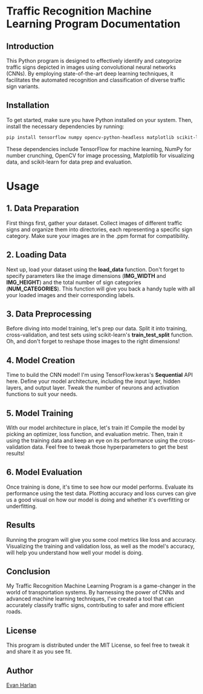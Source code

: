 # Traffic Recognition Machine Learning Program Documentation

## Introduction

This Python program is designed to effectively identify and categorize traffic signs depicted in images using convolutional neural networks (CNNs). By employing state-of-the-art deep learning techniques, it facilitates the automated recognition and classification of diverse traffic sign variants.

## Installation

To get started, make sure you have Python installed on your system. Then, install the necessary dependencies by running:

```bash
pip install tensorflow numpy opencv-python-headless matplotlib scikit-learn
```
These dependencies include TensorFlow for machine learning, NumPy for number crunching, OpenCV for image processing, Matplotlib for visualizing data, and scikit-learn for data prep and evaluation.

# Usage
## 1. Data Preparation
First things first, gather your dataset. Collect images of different traffic signs and organize them into directories, each representing a specific sign category. Make sure your images are in the .ppm format for compatibility.

## 2. Loading Data
Next up, load your dataset using the **load_data** function. Don't forget to specify parameters like the image dimensions (**IMG_WIDTH** and **IMG_HEIGHT**) and the total number of sign categories (**NUM_CATEGORIES**). This function will give you back a handy tuple with all your loaded images and their corresponding labels.

## 3. Data Preprocessing
Before diving into model training, let's prep our data. Split it into training, cross-validation, and test sets using scikit-learn's **train_test_split** function. Oh, and don't forget to reshape those images to the right dimensions!

## 4. Model Creation
Time to build the CNN model! I'm using TensorFlow.keras's **Sequential** API here. Define your model architecture, including the input layer, hidden layers, and output layer. Tweak the number of neurons and activation functions to suit your needs.

## 5. Model Training
With our model architecture in place, let's train it! Compile the model by picking an optimizer, loss function, and evaluation metric. Then, train it using the training data and keep an eye on its performance using the cross-validation data. Feel free to tweak those hyperparameters to get the best results!

## 6. Model Evaluation
Once training is done, it's time to see how our model performs. Evaluate its performance using the test data. Plotting accuracy and loss curves can give us a good visual on how our model is doing and whether it's overfitting or underfitting.

## Results
Running the program will give you some cool metrics like loss and accuracy. Visualizing the training and validation loss, as well as the model's accuracy, will help you understand how well your model is doing.

## Conclusion
My Traffic Recognition Machine Learning Program is a game-changer in the world of transportation systems. By harnessing the power of CNNs and advanced machine learning techniques, I've created a tool that can accurately classify traffic signs, contributing to safer and more efficient roads.

## License
This program is distributed under the MIT License, so feel free to tweak it and share it as you see fit.

## Author
[Evan Harlan](github.com/EvanHarlan)
